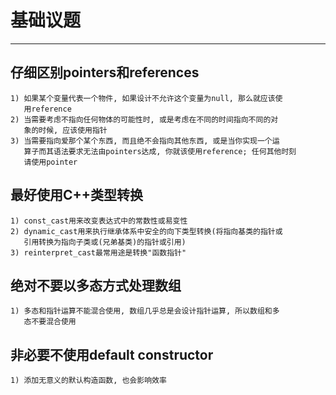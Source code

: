 # **基础议题**
***



## **仔细区别pointers和references**
    1) 如果某个变量代表一个物件, 如果设计不允许这个变量为null, 那么就应该使
       用reference 
    2) 当需要考虑不指向任何物体的可能性时, 或是考虑在不同的时间指向不同的对
       象的时候, 应该使用指针
    3) 当需要指向爱那个某个东西, 而且绝不会指向其他东西, 或是当你实现一个运
       算子而其语法要求无法由pointers达成, 你就该使用reference; 任何其他时刻
       请使用pointer 



## **最好使用C++类型转换**
    1) const_cast用来改变表达式中的常数性或易变性
    2) dynamic_cast用来执行继承体系中安全的向下类型转换(将指向基类的指针或
       引用转换为指向子类或(兄弟基类)的指针或引用)
    3) reinterpret_cast最常用途是转换"函数指针"



## **绝对不要以多态方式处理数组**
    1) 多态和指针运算不能混合使用, 数组几乎总是会设计指针运算, 所以数组和多
       态不要混合使用



## **非必要不使用default constructor**
    1) 添加无意义的默认构造函数, 也会影响效率
